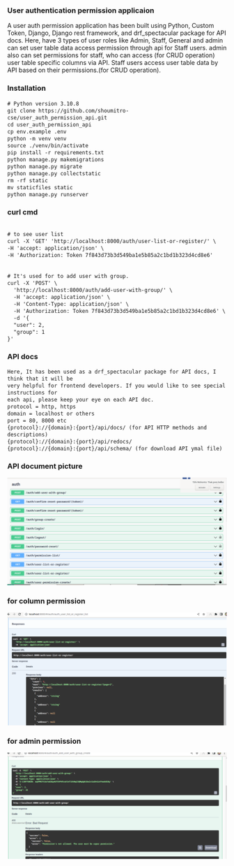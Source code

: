 ### User authentication permission applicaion

A user auth permission application has been built using Python, Custom Token, 
Django, Django rest framework, and drf_spectacular package for API docs. 
Here,  have 3 types of user roles like Admin, Staff, General and 
admin can set user table data access permission through api for Staff users.
admin also can set permissions for staff, who can access (for CRUD operation) 
user table specific columns via API. Staff users access user table data by API
based on their permissions.(for CRUD operation). 


### Installation
```
# Python version 3.10.8
git clone https://github.com/shoumitro-cse/user_auth_permission_api.git
cd user_auth_permission_api
cp env.example .env
python -m venv venv
source ./venv/bin/activate
pip install -r requirements.txt
python manage.py makemigrations
python manage.py migrate
python manage.py collectstatic
rm -rf static
mv staticfiles static
python manage.py runserver
```

### curl cmd
```angular2html

# to see user list
curl -X 'GET' 'http://localhost:8000/auth/user-list-or-register/' \
-H 'accept: application/json' \
-H 'Authorization: Token 7f843d73b3d549ba1e5b85a2c1bd1b323d4cd8e6'


# It's used for to add user with group.
curl -X 'POST' \
  'http://localhost:8000/auth/add-user-with-group/' \
  -H 'accept: application/json' \
  -H 'Content-Type: application/json' \
  -H 'Authorization: Token 7f843d73b3d549ba1e5b85a2c1bd1b323d4cd8e6' \
  -d '{
  "user": 2,
  "group": 1
}'

```

### API docs

```
Here, It has been used as a drf_spectacular package for API docs, I think that it will be 
very helpful for frontend developers. If you would like to see special instructions for 
each api, please keep your eye on each API doc.
protocol = http, https
domain = localhost or others
port = 80, 8000 etc
{protocol}://{domain}:{port}/api/docs/ (for API HTTP methods and descriptions)
{protocol}://{domain}:{port}/api/redocs/
{protocol}://{domain}:{port}/api/schema/ (for download API ymal file)
```

### API document picture
![](https://github.com/shoumitro-cse/user_auth_permission_api/blob/main/screenshot/api.png?raw=true)


### for column permission
![](https://github.com/shoumitro-cse/user_auth_permission_api/blob/main/screenshot/column_perm.png?raw=true)


### for admin permission
![](https://github.com/shoumitro-cse/user_auth_permission_api/blob/main/screenshot/super_user.png?raw=true)
